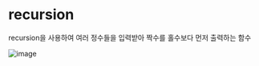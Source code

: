 # recursion

recursion을 사용하여 여러 정수들을 입력받아 짝수를 홀수보다 먼저 출력하는 함수

![image](https://user-images.githubusercontent.com/63542346/147942095-7c1a8224-46fd-49ca-8040-7b2007c95963.png)


